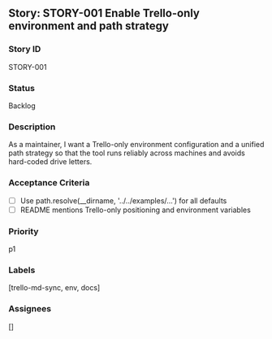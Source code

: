 ## Story: STORY-001 Enable Trello-only environment and path strategy

### Story ID
STORY-001

### Status
Backlog

### Description
As a maintainer, I want a Trello-only environment configuration and a unified path strategy so that the tool runs reliably across machines and avoids hard-coded drive letters.

### Acceptance Criteria
- [ ] Use path.resolve(__dirname, '../../examples/...') for all defaults
- [ ] README mentions Trello-only positioning and environment variables

### Priority
p1

### Labels
[trello-md-sync, env, docs]

### Assignees
[]